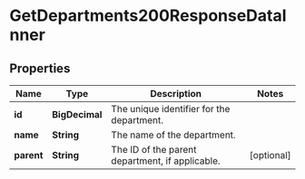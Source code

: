 

# GetDepartments200ResponseDataInner


## Properties

| Name | Type | Description | Notes |
|------------ | ------------- | ------------- | -------------|
|**id** | **BigDecimal** | The unique identifier for the department. |  |
|**name** | **String** | The name of the department. |  |
|**parent** | **String** | The ID of the parent department, if applicable. |  [optional] |



